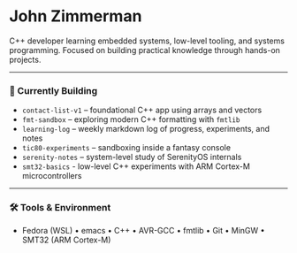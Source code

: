 # John Zimmerman

C++ developer learning embedded systems, low-level tooling, and systems programming. Focused on building practical knowledge through hands-on projects.

---

### 🔧 Currently Building

* `contact-list-v1` – foundational C++ app using arrays and vectors
* `fmt-sandbox` – exploring modern C++ formatting with `fmtlib`
* `learning-log` – weekly markdown log of progress, experiments, and notes
* `tic80-experiments` – sandboxing inside a fantasy console
* `serenity-notes` – system-level study of SerenityOS internals
* `smt32-basics` - low-level C++ experiments with ARM Cortex-M microcontrollers

---

### 🛠️ Tools & Environment

* Fedora (WSL) • emacs • C++ • AVR-GCC • fmtlib • Git • MinGW • SMT32 (ARM Cortex-M)

